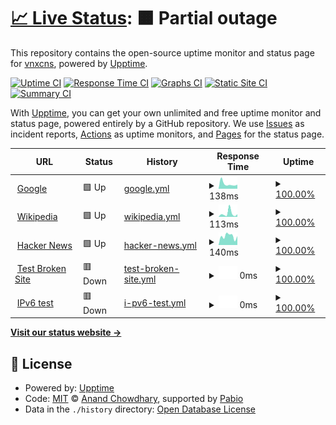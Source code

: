 # [📈 Live Status](https://vnxcns.github.io/uptime): <!--live status--> **🟧 Partial outage**

This repository contains the open-source uptime monitor and status page for [vnxcns](https://vnxcns.github.io/uptime), powered by [Upptime](https://github.com/upptime/upptime).

[![Uptime CI](https://github.com/vnxcns/uptime/workflows/Uptime%20CI/badge.svg)](https://github.com/vnxcns/uptime/actions?query=workflow%3A%22Uptime+CI%22)
[![Response Time CI](https://github.com/vnxcns/uptime/workflows/Response%20Time%20CI/badge.svg)](https://github.com/vnxcns/uptime/actions?query=workflow%3A%22Response+Time+CI%22)
[![Graphs CI](https://github.com/vnxcns/uptime/workflows/Graphs%20CI/badge.svg)](https://github.com/vnxcns/uptime/actions?query=workflow%3A%22Graphs+CI%22)
[![Static Site CI](https://github.com/vnxcns/uptime/workflows/Static%20Site%20CI/badge.svg)](https://github.com/vnxcns/uptime/actions?query=workflow%3A%22Static+Site+CI%22)
[![Summary CI](https://github.com/vnxcns/uptime/workflows/Summary%20CI/badge.svg)](https://github.com/vnxcns/uptime/actions?query=workflow%3A%22Summary+CI%22)

With [Upptime](https://upptime.js.org), you can get your own unlimited and free uptime monitor and status page, powered entirely by a GitHub repository. We use [Issues](https://github.com/vnxcns/uptime/issues) as incident reports, [Actions](https://github.com/vnxcns/uptime/actions) as uptime monitors, and [Pages](https://vnxcns.github.io/uptime) for the status page.

<!--start: status pages-->
<!-- This summary is generated by Upptime (https://github.com/upptime/upptime) -->
<!-- Do not edit this manually, your changes will be overwritten -->
<!-- prettier-ignore -->
| URL | Status | History | Response Time | Uptime |
| --- | ------ | ------- | ------------- | ------ |
| <img alt="" src="https://www.google.com/favicon.ico" height="13"> [Google](https://www.google.com) | 🟩 Up | [google.yml](https://github.com/vnxcns/uptime/commits/HEAD/history/google.yml) | <details><summary><img alt="Response time graph" src="./graphs/google/response-time-week.png" height="20"> 138ms</summary><br><a href="https://vnxcns.github.io/uptime/history/google"><img alt="Response time 138" src="https://img.shields.io/endpoint?url=https%3A%2F%2Fraw.githubusercontent.com%2Fvnxcns%2Fuptime%2FHEAD%2Fapi%2Fgoogle%2Fresponse-time.json"></a><br><a href="https://vnxcns.github.io/uptime/history/google"><img alt="24-hour response time 138" src="https://img.shields.io/endpoint?url=https%3A%2F%2Fraw.githubusercontent.com%2Fvnxcns%2Fuptime%2FHEAD%2Fapi%2Fgoogle%2Fresponse-time-day.json"></a><br><a href="https://vnxcns.github.io/uptime/history/google"><img alt="7-day response time 138" src="https://img.shields.io/endpoint?url=https%3A%2F%2Fraw.githubusercontent.com%2Fvnxcns%2Fuptime%2FHEAD%2Fapi%2Fgoogle%2Fresponse-time-week.json"></a><br><a href="https://vnxcns.github.io/uptime/history/google"><img alt="30-day response time 138" src="https://img.shields.io/endpoint?url=https%3A%2F%2Fraw.githubusercontent.com%2Fvnxcns%2Fuptime%2FHEAD%2Fapi%2Fgoogle%2Fresponse-time-month.json"></a><br><a href="https://vnxcns.github.io/uptime/history/google"><img alt="1-year response time 138" src="https://img.shields.io/endpoint?url=https%3A%2F%2Fraw.githubusercontent.com%2Fvnxcns%2Fuptime%2FHEAD%2Fapi%2Fgoogle%2Fresponse-time-year.json"></a></details> | <details><summary><a href="https://vnxcns.github.io/uptime/history/google">100.00%</a></summary><a href="https://vnxcns.github.io/uptime/history/google"><img alt="All-time uptime 100.00%" src="https://img.shields.io/endpoint?url=https%3A%2F%2Fraw.githubusercontent.com%2Fvnxcns%2Fuptime%2FHEAD%2Fapi%2Fgoogle%2Fuptime.json"></a><br><a href="https://vnxcns.github.io/uptime/history/google"><img alt="24-hour uptime 100.00%" src="https://img.shields.io/endpoint?url=https%3A%2F%2Fraw.githubusercontent.com%2Fvnxcns%2Fuptime%2FHEAD%2Fapi%2Fgoogle%2Fuptime-day.json"></a><br><a href="https://vnxcns.github.io/uptime/history/google"><img alt="7-day uptime 100.00%" src="https://img.shields.io/endpoint?url=https%3A%2F%2Fraw.githubusercontent.com%2Fvnxcns%2Fuptime%2FHEAD%2Fapi%2Fgoogle%2Fuptime-week.json"></a><br><a href="https://vnxcns.github.io/uptime/history/google"><img alt="30-day uptime 100.00%" src="https://img.shields.io/endpoint?url=https%3A%2F%2Fraw.githubusercontent.com%2Fvnxcns%2Fuptime%2FHEAD%2Fapi%2Fgoogle%2Fuptime-month.json"></a><br><a href="https://vnxcns.github.io/uptime/history/google"><img alt="1-year uptime 100.00%" src="https://img.shields.io/endpoint?url=https%3A%2F%2Fraw.githubusercontent.com%2Fvnxcns%2Fuptime%2FHEAD%2Fapi%2Fgoogle%2Fuptime-year.json"></a></details>
| <img alt="" src="https://en.wikipedia.org/favicon.ico" height="13"> [Wikipedia](https://en.wikipedia.org) | 🟩 Up | [wikipedia.yml](https://github.com/vnxcns/uptime/commits/HEAD/history/wikipedia.yml) | <details><summary><img alt="Response time graph" src="./graphs/wikipedia/response-time-week.png" height="20"> 113ms</summary><br><a href="https://vnxcns.github.io/uptime/history/wikipedia"><img alt="Response time 113" src="https://img.shields.io/endpoint?url=https%3A%2F%2Fraw.githubusercontent.com%2Fvnxcns%2Fuptime%2FHEAD%2Fapi%2Fwikipedia%2Fresponse-time.json"></a><br><a href="https://vnxcns.github.io/uptime/history/wikipedia"><img alt="24-hour response time 113" src="https://img.shields.io/endpoint?url=https%3A%2F%2Fraw.githubusercontent.com%2Fvnxcns%2Fuptime%2FHEAD%2Fapi%2Fwikipedia%2Fresponse-time-day.json"></a><br><a href="https://vnxcns.github.io/uptime/history/wikipedia"><img alt="7-day response time 113" src="https://img.shields.io/endpoint?url=https%3A%2F%2Fraw.githubusercontent.com%2Fvnxcns%2Fuptime%2FHEAD%2Fapi%2Fwikipedia%2Fresponse-time-week.json"></a><br><a href="https://vnxcns.github.io/uptime/history/wikipedia"><img alt="30-day response time 113" src="https://img.shields.io/endpoint?url=https%3A%2F%2Fraw.githubusercontent.com%2Fvnxcns%2Fuptime%2FHEAD%2Fapi%2Fwikipedia%2Fresponse-time-month.json"></a><br><a href="https://vnxcns.github.io/uptime/history/wikipedia"><img alt="1-year response time 113" src="https://img.shields.io/endpoint?url=https%3A%2F%2Fraw.githubusercontent.com%2Fvnxcns%2Fuptime%2FHEAD%2Fapi%2Fwikipedia%2Fresponse-time-year.json"></a></details> | <details><summary><a href="https://vnxcns.github.io/uptime/history/wikipedia">100.00%</a></summary><a href="https://vnxcns.github.io/uptime/history/wikipedia"><img alt="All-time uptime 100.00%" src="https://img.shields.io/endpoint?url=https%3A%2F%2Fraw.githubusercontent.com%2Fvnxcns%2Fuptime%2FHEAD%2Fapi%2Fwikipedia%2Fuptime.json"></a><br><a href="https://vnxcns.github.io/uptime/history/wikipedia"><img alt="24-hour uptime 100.00%" src="https://img.shields.io/endpoint?url=https%3A%2F%2Fraw.githubusercontent.com%2Fvnxcns%2Fuptime%2FHEAD%2Fapi%2Fwikipedia%2Fuptime-day.json"></a><br><a href="https://vnxcns.github.io/uptime/history/wikipedia"><img alt="7-day uptime 100.00%" src="https://img.shields.io/endpoint?url=https%3A%2F%2Fraw.githubusercontent.com%2Fvnxcns%2Fuptime%2FHEAD%2Fapi%2Fwikipedia%2Fuptime-week.json"></a><br><a href="https://vnxcns.github.io/uptime/history/wikipedia"><img alt="30-day uptime 100.00%" src="https://img.shields.io/endpoint?url=https%3A%2F%2Fraw.githubusercontent.com%2Fvnxcns%2Fuptime%2FHEAD%2Fapi%2Fwikipedia%2Fuptime-month.json"></a><br><a href="https://vnxcns.github.io/uptime/history/wikipedia"><img alt="1-year uptime 100.00%" src="https://img.shields.io/endpoint?url=https%3A%2F%2Fraw.githubusercontent.com%2Fvnxcns%2Fuptime%2FHEAD%2Fapi%2Fwikipedia%2Fuptime-year.json"></a></details>
| <img alt="" src="https://icons.duckduckgo.com/ip3/news.ycombinator.com.ico" height="13"> [Hacker News](https://news.ycombinator.com) | 🟩 Up | [hacker-news.yml](https://github.com/vnxcns/uptime/commits/HEAD/history/hacker-news.yml) | <details><summary><img alt="Response time graph" src="./graphs/hacker-news/response-time-week.png" height="20"> 140ms</summary><br><a href="https://vnxcns.github.io/uptime/history/hacker-news"><img alt="Response time 140" src="https://img.shields.io/endpoint?url=https%3A%2F%2Fraw.githubusercontent.com%2Fvnxcns%2Fuptime%2FHEAD%2Fapi%2Fhacker-news%2Fresponse-time.json"></a><br><a href="https://vnxcns.github.io/uptime/history/hacker-news"><img alt="24-hour response time 140" src="https://img.shields.io/endpoint?url=https%3A%2F%2Fraw.githubusercontent.com%2Fvnxcns%2Fuptime%2FHEAD%2Fapi%2Fhacker-news%2Fresponse-time-day.json"></a><br><a href="https://vnxcns.github.io/uptime/history/hacker-news"><img alt="7-day response time 140" src="https://img.shields.io/endpoint?url=https%3A%2F%2Fraw.githubusercontent.com%2Fvnxcns%2Fuptime%2FHEAD%2Fapi%2Fhacker-news%2Fresponse-time-week.json"></a><br><a href="https://vnxcns.github.io/uptime/history/hacker-news"><img alt="30-day response time 140" src="https://img.shields.io/endpoint?url=https%3A%2F%2Fraw.githubusercontent.com%2Fvnxcns%2Fuptime%2FHEAD%2Fapi%2Fhacker-news%2Fresponse-time-month.json"></a><br><a href="https://vnxcns.github.io/uptime/history/hacker-news"><img alt="1-year response time 140" src="https://img.shields.io/endpoint?url=https%3A%2F%2Fraw.githubusercontent.com%2Fvnxcns%2Fuptime%2FHEAD%2Fapi%2Fhacker-news%2Fresponse-time-year.json"></a></details> | <details><summary><a href="https://vnxcns.github.io/uptime/history/hacker-news">100.00%</a></summary><a href="https://vnxcns.github.io/uptime/history/hacker-news"><img alt="All-time uptime 100.00%" src="https://img.shields.io/endpoint?url=https%3A%2F%2Fraw.githubusercontent.com%2Fvnxcns%2Fuptime%2FHEAD%2Fapi%2Fhacker-news%2Fuptime.json"></a><br><a href="https://vnxcns.github.io/uptime/history/hacker-news"><img alt="24-hour uptime 100.00%" src="https://img.shields.io/endpoint?url=https%3A%2F%2Fraw.githubusercontent.com%2Fvnxcns%2Fuptime%2FHEAD%2Fapi%2Fhacker-news%2Fuptime-day.json"></a><br><a href="https://vnxcns.github.io/uptime/history/hacker-news"><img alt="7-day uptime 100.00%" src="https://img.shields.io/endpoint?url=https%3A%2F%2Fraw.githubusercontent.com%2Fvnxcns%2Fuptime%2FHEAD%2Fapi%2Fhacker-news%2Fuptime-week.json"></a><br><a href="https://vnxcns.github.io/uptime/history/hacker-news"><img alt="30-day uptime 100.00%" src="https://img.shields.io/endpoint?url=https%3A%2F%2Fraw.githubusercontent.com%2Fvnxcns%2Fuptime%2FHEAD%2Fapi%2Fhacker-news%2Fuptime-month.json"></a><br><a href="https://vnxcns.github.io/uptime/history/hacker-news"><img alt="1-year uptime 100.00%" src="https://img.shields.io/endpoint?url=https%3A%2F%2Fraw.githubusercontent.com%2Fvnxcns%2Fuptime%2FHEAD%2Fapi%2Fhacker-news%2Fuptime-year.json"></a></details>
| <img alt="" src="https://icons.duckduckgo.com/ip3/thissitedoesnotexist.koj.co.ico" height="13"> [Test Broken Site](https://thissitedoesnotexist.koj.co) | 🟥 Down | [test-broken-site.yml](https://github.com/vnxcns/uptime/commits/HEAD/history/test-broken-site.yml) | <details><summary><img alt="Response time graph" src="./graphs/test-broken-site/response-time-week.png" height="20"> 0ms</summary><br><a href="https://vnxcns.github.io/uptime/history/test-broken-site"><img alt="Response time 0" src="https://img.shields.io/endpoint?url=https%3A%2F%2Fraw.githubusercontent.com%2Fvnxcns%2Fuptime%2FHEAD%2Fapi%2Ftest-broken-site%2Fresponse-time.json"></a><br><a href="https://vnxcns.github.io/uptime/history/test-broken-site"><img alt="24-hour response time 0" src="https://img.shields.io/endpoint?url=https%3A%2F%2Fraw.githubusercontent.com%2Fvnxcns%2Fuptime%2FHEAD%2Fapi%2Ftest-broken-site%2Fresponse-time-day.json"></a><br><a href="https://vnxcns.github.io/uptime/history/test-broken-site"><img alt="7-day response time 0" src="https://img.shields.io/endpoint?url=https%3A%2F%2Fraw.githubusercontent.com%2Fvnxcns%2Fuptime%2FHEAD%2Fapi%2Ftest-broken-site%2Fresponse-time-week.json"></a><br><a href="https://vnxcns.github.io/uptime/history/test-broken-site"><img alt="30-day response time 0" src="https://img.shields.io/endpoint?url=https%3A%2F%2Fraw.githubusercontent.com%2Fvnxcns%2Fuptime%2FHEAD%2Fapi%2Ftest-broken-site%2Fresponse-time-month.json"></a><br><a href="https://vnxcns.github.io/uptime/history/test-broken-site"><img alt="1-year response time 0" src="https://img.shields.io/endpoint?url=https%3A%2F%2Fraw.githubusercontent.com%2Fvnxcns%2Fuptime%2FHEAD%2Fapi%2Ftest-broken-site%2Fresponse-time-year.json"></a></details> | <details><summary><a href="https://vnxcns.github.io/uptime/history/test-broken-site">100.00%</a></summary><a href="https://vnxcns.github.io/uptime/history/test-broken-site"><img alt="All-time uptime 100.00%" src="https://img.shields.io/endpoint?url=https%3A%2F%2Fraw.githubusercontent.com%2Fvnxcns%2Fuptime%2FHEAD%2Fapi%2Ftest-broken-site%2Fuptime.json"></a><br><a href="https://vnxcns.github.io/uptime/history/test-broken-site"><img alt="24-hour uptime 100.00%" src="https://img.shields.io/endpoint?url=https%3A%2F%2Fraw.githubusercontent.com%2Fvnxcns%2Fuptime%2FHEAD%2Fapi%2Ftest-broken-site%2Fuptime-day.json"></a><br><a href="https://vnxcns.github.io/uptime/history/test-broken-site"><img alt="7-day uptime 100.00%" src="https://img.shields.io/endpoint?url=https%3A%2F%2Fraw.githubusercontent.com%2Fvnxcns%2Fuptime%2FHEAD%2Fapi%2Ftest-broken-site%2Fuptime-week.json"></a><br><a href="https://vnxcns.github.io/uptime/history/test-broken-site"><img alt="30-day uptime 100.00%" src="https://img.shields.io/endpoint?url=https%3A%2F%2Fraw.githubusercontent.com%2Fvnxcns%2Fuptime%2FHEAD%2Fapi%2Ftest-broken-site%2Fuptime-month.json"></a><br><a href="https://vnxcns.github.io/uptime/history/test-broken-site"><img alt="1-year uptime 100.00%" src="https://img.shields.io/endpoint?url=https%3A%2F%2Fraw.githubusercontent.com%2Fvnxcns%2Fuptime%2FHEAD%2Fapi%2Ftest-broken-site%2Fuptime-year.json"></a></details>
| <img alt="" src="https://icons.duckduckgo.com/ip3/null.ico" height="13"> [IPv6 test](forwardemail.net) | 🟥 Down | [i-pv6-test.yml](https://github.com/vnxcns/uptime/commits/HEAD/history/i-pv6-test.yml) | <details><summary><img alt="Response time graph" src="./graphs/i-pv6-test/response-time-week.png" height="20"> 0ms</summary><br><a href="https://vnxcns.github.io/uptime/history/i-pv6-test"><img alt="Response time 0" src="https://img.shields.io/endpoint?url=https%3A%2F%2Fraw.githubusercontent.com%2Fvnxcns%2Fuptime%2FHEAD%2Fapi%2Fi-pv6-test%2Fresponse-time.json"></a><br><a href="https://vnxcns.github.io/uptime/history/i-pv6-test"><img alt="24-hour response time 0" src="https://img.shields.io/endpoint?url=https%3A%2F%2Fraw.githubusercontent.com%2Fvnxcns%2Fuptime%2FHEAD%2Fapi%2Fi-pv6-test%2Fresponse-time-day.json"></a><br><a href="https://vnxcns.github.io/uptime/history/i-pv6-test"><img alt="7-day response time 0" src="https://img.shields.io/endpoint?url=https%3A%2F%2Fraw.githubusercontent.com%2Fvnxcns%2Fuptime%2FHEAD%2Fapi%2Fi-pv6-test%2Fresponse-time-week.json"></a><br><a href="https://vnxcns.github.io/uptime/history/i-pv6-test"><img alt="30-day response time 0" src="https://img.shields.io/endpoint?url=https%3A%2F%2Fraw.githubusercontent.com%2Fvnxcns%2Fuptime%2FHEAD%2Fapi%2Fi-pv6-test%2Fresponse-time-month.json"></a><br><a href="https://vnxcns.github.io/uptime/history/i-pv6-test"><img alt="1-year response time 0" src="https://img.shields.io/endpoint?url=https%3A%2F%2Fraw.githubusercontent.com%2Fvnxcns%2Fuptime%2FHEAD%2Fapi%2Fi-pv6-test%2Fresponse-time-year.json"></a></details> | <details><summary><a href="https://vnxcns.github.io/uptime/history/i-pv6-test">100.00%</a></summary><a href="https://vnxcns.github.io/uptime/history/i-pv6-test"><img alt="All-time uptime 100.00%" src="https://img.shields.io/endpoint?url=https%3A%2F%2Fraw.githubusercontent.com%2Fvnxcns%2Fuptime%2FHEAD%2Fapi%2Fi-pv6-test%2Fuptime.json"></a><br><a href="https://vnxcns.github.io/uptime/history/i-pv6-test"><img alt="24-hour uptime 100.00%" src="https://img.shields.io/endpoint?url=https%3A%2F%2Fraw.githubusercontent.com%2Fvnxcns%2Fuptime%2FHEAD%2Fapi%2Fi-pv6-test%2Fuptime-day.json"></a><br><a href="https://vnxcns.github.io/uptime/history/i-pv6-test"><img alt="7-day uptime 100.00%" src="https://img.shields.io/endpoint?url=https%3A%2F%2Fraw.githubusercontent.com%2Fvnxcns%2Fuptime%2FHEAD%2Fapi%2Fi-pv6-test%2Fuptime-week.json"></a><br><a href="https://vnxcns.github.io/uptime/history/i-pv6-test"><img alt="30-day uptime 100.00%" src="https://img.shields.io/endpoint?url=https%3A%2F%2Fraw.githubusercontent.com%2Fvnxcns%2Fuptime%2FHEAD%2Fapi%2Fi-pv6-test%2Fuptime-month.json"></a><br><a href="https://vnxcns.github.io/uptime/history/i-pv6-test"><img alt="1-year uptime 100.00%" src="https://img.shields.io/endpoint?url=https%3A%2F%2Fraw.githubusercontent.com%2Fvnxcns%2Fuptime%2FHEAD%2Fapi%2Fi-pv6-test%2Fuptime-year.json"></a></details>

<!--end: status pages-->

[**Visit our status website →**](https://vnxcns.github.io/uptime)

## 📄 License

- Powered by: [Upptime](https://github.com/upptime/upptime)
- Code: [MIT](./LICENSE) © [Anand Chowdhary](https://anandchowdhary.com), supported by [Pabio](https://pabio.com)
- Data in the `./history` directory: [Open Database License](https://opendatacommons.org/licenses/odbl/1-0/)

